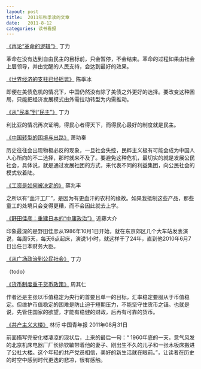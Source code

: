 ```yaml
---
layout: post
title:  2011年秋季读的文章
date:   2011-8-12
categories: 读书看报
---
```


[《再论“革命的逻辑”》](http://www.eeo.com.cn/2011/0812/208727.shtml)  丁力

革命在没有达到自由民主的目标前，只会暂停，不会结束。革命的过程如果由社会上层领导，并由觉醒的人民支持，会达到最好的效果。

[《世界经济的支柱已经摇晃》](http://www.eeo.com.cn/2011/0812/208728.shtml)  陈季冰

即便在美债危机的情况下，中国仍然没有除了美债之外更好的选择。要改变这种困局，只能把经济发展模式由外需拉动转型为内需推动。

<!--more-->

[《从“民本”到“民主”》](http://www.eeo.com.cn/2011/0901/210224.shtml) 丁力

利比亚的情况再次证明，得民心者得天下，而得民心最好的制度就是民主。

[《中国转型的困境与出路》](http://www.eeo.com.cn/2011/0901/210225.shtml) 萧功秦

历史往往会出现物极必反的现象，一旦社会失控，民粹主义极有可能会成为中国人人心所向的不二选择，那时就来不及了。要避免这种危机，最切实的就是发展公民社会，具体说，就是通过发展社团的方式，来代表不同的利益集团，向公民社会的模式软着陆。

[《工资是如何被决定的》](http://www.eeo.com.cn/2011/0901/210227.shtml)  薛兆丰

之所以有“血汗工厂”，是因为有更血汗的农村的缘故。如果我抵制这些产品，那些童工的处境只会变得更糟，而不会因此就去上学。

[《野田佳彦：重建日本的“中庸政治”》](http://www.eeo.com.cn/2011/0905/210602.shtml) 近藤大介

印象最深的是野田佳彦从1986年10月1日开始，就在东京郊区几个大车站发表演说，每周5天，每天6点起床，演说1小时，就这样干了24年，直到他2010年6月7日出任日本财务大臣。

[《从广场政治到公民社会》](http://www.eeo.com.cn/2011/0905/210603.shtml)  丁力

（todo）

[《货币制度重于货币政策》](http://www.eeo.com.cn/2011/0913/211127.shtml)    周其仁

作者还是主张以币值稳定为央行的首要且单一的目标，汇率稳定要服从于币值稳定。但维护币值稳定的困难是防止迫于短期压力，不能坚守住货币之锚。也就是说，先管住国家的欲望，才能有稳健的财政，后再有可靠的货币。

[《共产主义大楼》](http://zqb.cyol.com/html/2011-08/31/nw.D110000zgqnb_20110831_1-12.htm)    林衍  中国青年报  2011年08月31日

前面描写完安化楼凄凉的现状后，上来的最后一句：“ 1960年底的一天，意气风发的北京机床电器厂厂长徐钦敏带着他的妻子、刚出生不久的儿子和一张木板床搬进了公社大楼。这个年轻的共产党员相信，美好的新生活就在眼前。”，让读者在历史的时空中感到时代更迭的悲凉，很有感触。